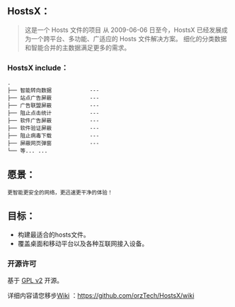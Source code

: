 ## HostsX：
> 这是一个 Hosts 文件的项目
> 从 2009-06-06 日至今，HostsX 已经发展成为一个跨平台、多功能、广适应的 Hosts 文件解决方案。
> 细化的分类数据和智能合并的主数据满足更多的需求。
### HostsX include：
    .
    ├── 智能转向数据            --- 
    ├── 站点广告屏蔽            --- 
    ├── 广告联盟屏蔽            --- 
    ├── 阻止点击统计            --- 
    ├── 软件广告屏蔽            --- 
    ├── 软件验证屏蔽            --- 
    ├── 阻止病毒下载            --- 
    ├── 屏蔽网页弹窗            --- 
    └── 等... ...    
## 愿景：
    更智能更安全的网络，更迅速更干净的体验！
## 目标：
  * 构建最适合的hosts文件。
  * 覆盖桌面和移动平台以及各种互联网接入设备。

### 开源许可
基于 [GPL v2](http://www.gnu.org/licenses/licenses.zh-cn.html) 开源。

详细内容请您移步[Wiki](https://github.com/orzTech/HostsX/wiki) ：https://github.com/orzTech/HostsX/wiki
